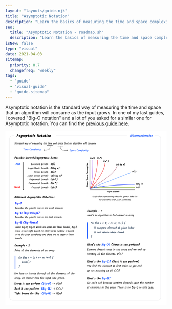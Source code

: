 ```yaml
---
layout: "layouts/guide.njk"
title: "Asymptotic Notation"
description: "Learn the basics of measuring the time and space complexity of algorithms"
seo:
  title: "Asymptotic Notation - roadmap.sh"
  description: "Learn the basics of measuring the time and space complexity of algorithms"
isNew: false
type: "visual"
date: 2021-04-03
sitemap:
  priority: 0.7
  changefreq: "weekly"
tags:
  - "guide"
  - "visual-guide"
  - "guide-sitemap"
---
```


Asymptotic notation is the standard way of measuring the time and space that an algorithm will consume as the input grows. In one of my last guides, I covered "Big-O notation" and a lot of you asked for a similar one for Asymptotic notation. You can find the [previous guide here](/guides/big-o-notation).

[![](/guides/asymptotic-notation.png)](/guides/asymptotic-notation.png)

